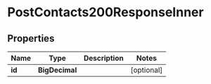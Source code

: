 

# PostContacts200ResponseInner


## Properties

| Name | Type | Description | Notes |
|------------ | ------------- | ------------- | -------------|
|**id** | **BigDecimal** |  |  [optional] |



